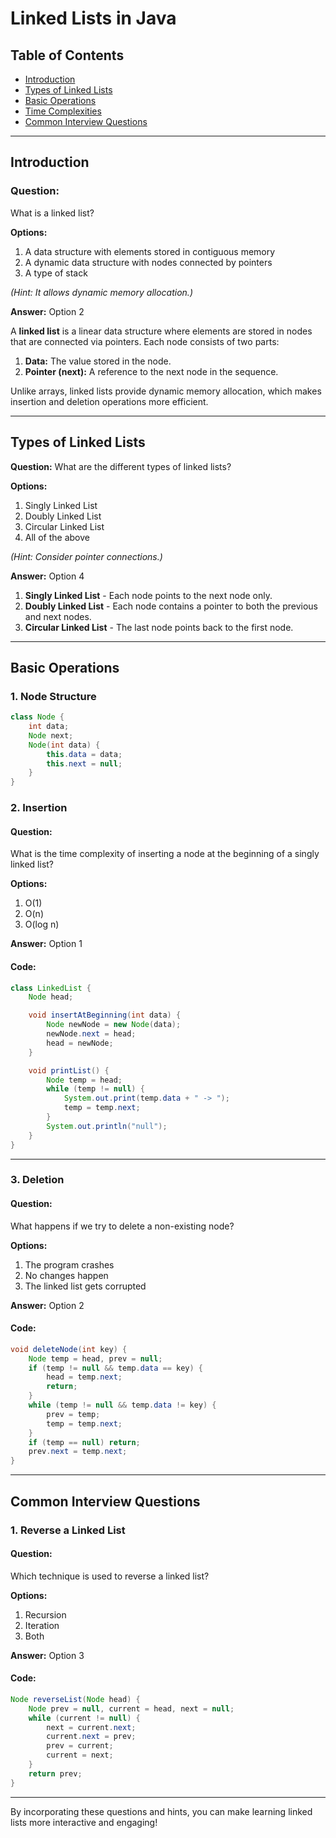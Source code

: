 # Linked Lists in Java

## Table of Contents
- [Introduction](#introduction)
- [Types of Linked Lists](#types-of-linked-lists)
- [Basic Operations](#basic-operations)
- [Time Complexities](#time-complexities)
- [Common Interview Questions](#common-interview-questions)

---

## Introduction
### Question:
What is a linked list?

**Options:**
1. A data structure with elements stored in contiguous memory
2. A dynamic data structure with nodes connected by pointers
3. A type of stack

*(Hint: It allows dynamic memory allocation.)*

**Answer:** Option 2

A **linked list** is a linear data structure where elements are stored in nodes that are connected via pointers. Each node consists of two parts:
1. **Data:** The value stored in the node.
2. **Pointer (next):** A reference to the next node in the sequence.

Unlike arrays, linked lists provide dynamic memory allocation, which makes insertion and deletion operations more efficient.

---

## Types of Linked Lists
**Question:** What are the different types of linked lists?

**Options:**
1. Singly Linked List
2. Doubly Linked List
3. Circular Linked List
4. All of the above

*(Hint: Consider pointer connections.)*

**Answer:** Option 4

1. **Singly Linked List** - Each node points to the next node only.
2. **Doubly Linked List** - Each node contains a pointer to both the previous and next nodes.
3. **Circular Linked List** - The last node points back to the first node.

---

## Basic Operations

### 1. Node Structure
```java
class Node {
    int data;
    Node next;
    Node(int data) {
        this.data = data;
        this.next = null;
    }
}
```

### 2. Insertion
#### Question:
What is the time complexity of inserting a node at the beginning of a singly linked list?

**Options:**
1. O(1)
2. O(n)
3. O(log n)

**Answer:** Option 1

#### Code:
```java
class LinkedList {
    Node head;

    void insertAtBeginning(int data) {
        Node newNode = new Node(data);
        newNode.next = head;
        head = newNode;
    }

    void printList() {
        Node temp = head;
        while (temp != null) {
            System.out.print(temp.data + " -> ");
            temp = temp.next;
        }
        System.out.println("null");
    }
}
```

---

### 3. Deletion
#### Question:
What happens if we try to delete a non-existing node?

**Options:**
1. The program crashes
2. No changes happen
3. The linked list gets corrupted

**Answer:** Option 2

#### Code:
```java
void deleteNode(int key) {
    Node temp = head, prev = null;
    if (temp != null && temp.data == key) {
        head = temp.next;
        return;
    }
    while (temp != null && temp.data != key) {
        prev = temp;
        temp = temp.next;
    }
    if (temp == null) return;
    prev.next = temp.next;
}
```

---

## Common Interview Questions

### 1. Reverse a Linked List
#### Question:
Which technique is used to reverse a linked list?

**Options:**
1. Recursion
2. Iteration
3. Both

**Answer:** Option 3

#### Code:
```java
Node reverseList(Node head) {
    Node prev = null, current = head, next = null;
    while (current != null) {
        next = current.next;
        current.next = prev;
        prev = current;
        current = next;
    }
    return prev;
}
```

---

By incorporating these questions and hints, you can make learning linked lists more interactive and engaging!

